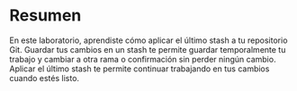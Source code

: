 # Resumen

En este laboratorio, aprendiste cómo aplicar el último stash a tu repositorio Git. Guardar tus cambios en un stash te permite guardar temporalmente tu trabajo y cambiar a otra rama o confirmación sin perder ningún cambio. Aplicar el último stash te permite continuar trabajando en tus cambios cuando estés listo.
